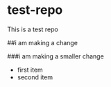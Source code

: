 # test-repo
This is a test repo
  
##i am making a change

###i am making a smaller change
  
 * first item
 * second item
